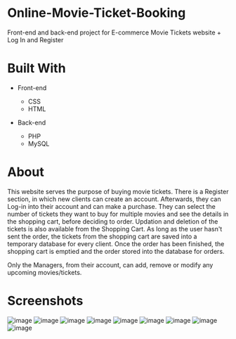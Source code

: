 # Online-Movie-Ticket-Booking
Front-end and back-end project for E-commerce Movie Tickets website + Log In and Register

# Built With
* Front-end
  * CSS
  * HTML

* Back-end
  * PHP
  * MySQL
 
 
# About
  This website serves the purpose of buying movie tickets. There is a Register section, in which new clients can create an account. Afterwards, they can Log-in into their account and can make a purchase. They can  select the number of tickets they want to buy for multiple movies and see the details in the shopping cart, before deciding to order. Updation and deletion of the tickets is also available from the Shopping Cart. As long as the user hasn't sent the order, the tickets from the shopping cart are saved into a temporary database for every client. Once the order has been finished, the shopping cart is emptied and the order stored into the database for orders.


  Only the Managers, from their account, can add, remove or modify any upcoming movies/tickets.
  
# Screenshots

![image](https://user-images.githubusercontent.com/74464853/221356006-55335d65-64fb-46ea-a994-46b07b90bd84.png)
![image](https://user-images.githubusercontent.com/74464853/221356036-8a469d69-0bba-4508-9ca8-13f46a0653c5.png)
![image](https://user-images.githubusercontent.com/74464853/221356066-4fbd1271-faa2-4cf3-8471-4c214ad3cabf.png)
![image](https://user-images.githubusercontent.com/74464853/221356074-50c71531-50d0-43b1-81b4-77b5de4e63b4.png)
![image](https://user-images.githubusercontent.com/74464853/221356095-78e1dd86-174c-4847-b85d-70e40e311bc6.png)
![image](https://user-images.githubusercontent.com/74464853/221356106-786e6ad2-9b8b-4e0c-9f00-230265001d6d.png)
![image](https://user-images.githubusercontent.com/74464853/221356122-8748ee0a-4d9b-4725-8267-99a9aaa5e5af.png)
![image](https://user-images.githubusercontent.com/74464853/221356136-d7462752-e66a-4717-ab09-6dfae8d302d9.png)
![image](https://user-images.githubusercontent.com/74464853/221356167-3490f4cf-ec69-41d6-9dfa-27399300fd25.png)
